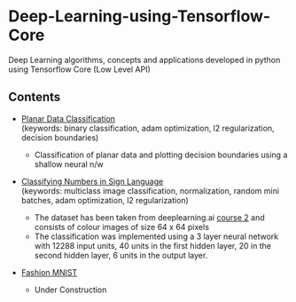 # Deep-Learning-using-Tensorflow-Core
Deep Learning algorithms, concepts and applications developed in python using Tensorflow Core (Low Level API)

## Contents  

* [Planar Data Classification](https://nbviewer.jupyter.org/github/azfarkhoja305/Deep-Learning-using-Tensorflow-Core/blob/master/Planar%20Data%20Classification/Planar%20Data%20Classification%20using%20a%20shallow%20network.ipynb)  
(keywords: binary classification, adam optimization, l2 regularization, decision boundaries)
  * Classification of planar data and plotting decision boundaries using a shallow neural n/w    
  
* [Classifying Numbers in Sign Language](https://nbviewer.jupyter.org/github/azfarkhoja305/Deep-Learning-using-Tensorflow-Core/blob/master/Classifying%20Numbers%20in%20Sign%20Language/Classifying%20Numbers%20in%20Sign%20Language.ipynb)  
(keywords: multiclass image classification, normalization, random mini batches, adam optimization, l2 regularization)  
   * The dataset has been taken from deeplearning.ai [course 2](https://www.coursera.org/learn/deep-neural-network/home/welcome) and consists of colour images of size 64 x 64 pixels  
   * The classification was implemented using a 3 layer neural network with 12288 input units, 40 units in the first hidden layer, 20 in the second hidden layer, 6 units in the output layer.  

* [Fashion MNIST](http://nbviewer.jupyter.org/github/azfarkhoja305/Deep-Learning-using-Tensorflow-Core/blob/master/Fashion%20MNIST/Fashion%20MNIST.ipynb)
   * Under Construction   
